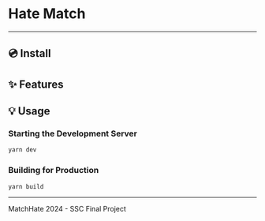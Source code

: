 # Hate Match 

---
## 💿 Install



## ✨ Features



## 💡 Usage



### Starting the Development Server
```bash
yarn dev
```
### Building for Production



```bash
yarn build
```
---
MatchHate 2024 - SSC Final Project

